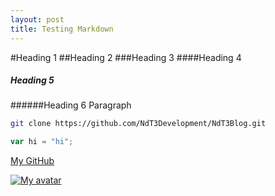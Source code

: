 ```yaml
---
layout: post
title: Testing Markdown
---
```

#Heading 1
##Heading 2
###Heading 3
####Heading 4
##### Heading 5
######Heading 6
Paragraph

```sh
git clone https://github.com/NdT3Development/NdT3Blog.git
```

```javascript
var hi = "hi";
```

[My GitHub](https://github.com/NdT3Development)

[![My avatar](https://ndt3.ml/favicon.png)](https://ndt3.ml/favicon.png)

